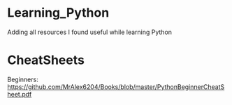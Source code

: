 # Learning_Python
Adding all resources I found useful while learning Python

# CheatSheets
Beginners: https://github.com/MrAlex6204/Books/blob/master/PythonBeginnerCheatSheet.pdf

